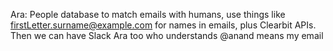 Ara: People database to match emails with humans, use things like firstLetter.surname@example.com for names in emails, plus Clearbit APIs. Then we can have Slack Ara too who understands @anand means my email